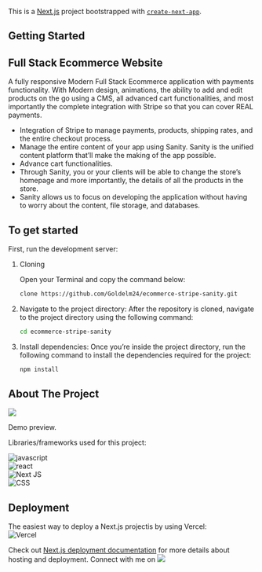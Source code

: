 This is a [Next.js](https://nextjs.org/) project bootstrapped with [`create-next-app`](https://github.com/vercel/next.js/tree/canary/packages/create-next-app).

## Getting Started
## Full Stack Ecommerce Website
A fully responsive Modern Full Stack Ecommerce application with payments functionality. With Modern design, animations, the ability to add and edit products on the go using a CMS, all advanced cart functionalities, and most importantly the complete integration with Stripe so that you can cover REAL payments.

* Integration of Stripe to manage payments, products, shipping rates, and the entire checkout process.
* Manage the entire content of your app using Sanity. Sanity is the unified content platform that’ll make the making of the app possible.
* Advance cart functionalities.
* Through Sanity, you or your clients will be able to change the store’s homepage and more importantly, the details of all the products in the store.
* Sanity allows us to focus on developing the application without having to worry about the content, file storage, and databases.

## To get started

First, run the development server:

1. Cloning

   Open your Terminal and copy the command below:
   ```bash
   clone https://github.com/Goldelm24/ecommerce-stripe-sanity.git
   ```
2. Navigate to the project directory: After the repository is cloned, navigate to the project directory using the following command:
   ```bash
   cd ecommerce-stripe-sanity
   
3. Install dependencies: Once you’re inside the project directory, run the following command to install the dependencies required for the  project:
   ```bash
   npm install

<!-- ABOUT THE PROJECT -->
## About The Project

![](ecommerce-sanity.png)

Demo preview. 

Libraries/frameworks used for this project:

![javascript](https://img.shields.io/badge/JavaScript-F7DF1E?style=for-the-badge&logo=javascript&logoColor=black) <br/>
![react](https://img.shields.io/badge/React-61DAFB?style=for-the-badge&logo=React&logoColor=black)<br/>
![Next JS](https://img.shields.io/badge/Next-black?style=for-the-badge&logo=next.js&logoColor=white) <br/>
![CSS](https://img.shields.io/badge/CSS3-1572B6?style=for-the-badge&logo=css3&logoColor=white) <br /> 

## Deployment
The easiest way to deploy a Next.js projectis by using Vercel: <br />
![Vercel](https://img.shields.io/badge/vercel-%23000000.svg?style=for-the-badge&logo=vercel&logoColor=white)

Check out [Next.js deployment documentation](https://nextjs.org/docs/deployment) for more details about hosting and deployment. 
Connect with me on ![](https://www.linkedin.com/in/josiasguzman/)
